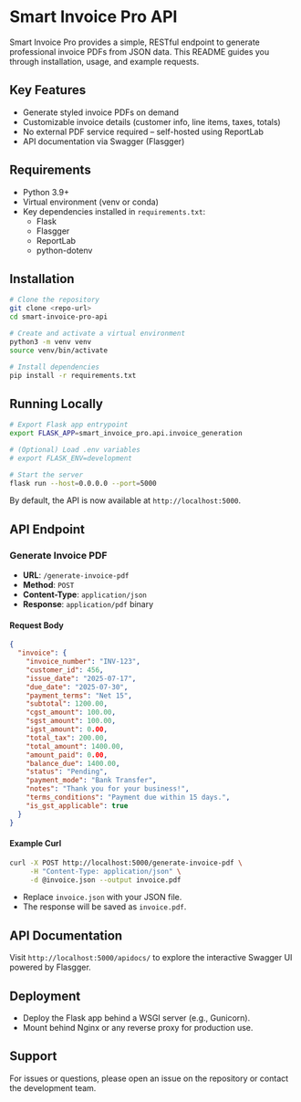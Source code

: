 # Smart Invoice Pro API

Smart Invoice Pro provides a simple, RESTful endpoint to generate professional invoice PDFs from JSON data. This README guides you through installation, usage, and example requests.

## Key Features
- Generate styled invoice PDFs on demand
- Customizable invoice details (customer info, line items, taxes, totals)
- No external PDF service required – self-hosted using ReportLab
- API documentation via Swagger (Flasgger)

## Requirements
- Python 3.9+
- Virtual environment (venv or conda)
- Key dependencies installed in `requirements.txt`:
  - Flask
  - Flasgger
  - ReportLab
  - python-dotenv

## Installation
```bash
# Clone the repository
git clone <repo-url>
cd smart-invoice-pro-api

# Create and activate a virtual environment
python3 -m venv venv
source venv/bin/activate

# Install dependencies
pip install -r requirements.txt
```

## Running Locally
```bash
# Export Flask app entrypoint
export FLASK_APP=smart_invoice_pro.api.invoice_generation

# (Optional) Load .env variables
# export FLASK_ENV=development

# Start the server
flask run --host=0.0.0.0 --port=5000
```

By default, the API is now available at `http://localhost:5000`.

## API Endpoint

### Generate Invoice PDF

- **URL**: `/generate-invoice-pdf`
- **Method**: `POST`
- **Content-Type**: `application/json`
- **Response**: `application/pdf` binary

#### Request Body
```json
{
  "invoice": {
    "invoice_number": "INV-123",
    "customer_id": 456,
    "issue_date": "2025-07-17",
    "due_date": "2025-07-30",
    "payment_terms": "Net 15",
    "subtotal": 1200.00,
    "cgst_amount": 100.00,
    "sgst_amount": 100.00,
    "igst_amount": 0.00,
    "total_tax": 200.00,
    "total_amount": 1400.00,
    "amount_paid": 0.00,
    "balance_due": 1400.00,
    "status": "Pending",
    "payment_mode": "Bank Transfer",
    "notes": "Thank you for your business!",
    "terms_conditions": "Payment due within 15 days.",
    "is_gst_applicable": true
  }
}
```

#### Example Curl
```bash
curl -X POST http://localhost:5000/generate-invoice-pdf \
     -H "Content-Type: application/json" \
     -d @invoice.json --output invoice.pdf
```
- Replace `invoice.json` with your JSON file.
- The response will be saved as `invoice.pdf`.

## API Documentation
Visit `http://localhost:5000/apidocs/` to explore the interactive Swagger UI powered by Flasgger.

## Deployment
- Deploy the Flask app behind a WSGI server (e.g., Gunicorn).
- Mount behind Nginx or any reverse proxy for production use.

## Support
For issues or questions, please open an issue on the repository or contact the development team.
